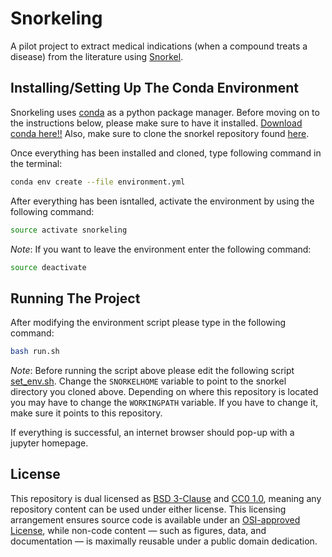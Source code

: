 # Snorkeling

A pilot project to extract medical indications (when a compound treats a disease) from the literature using [Snorkel](https://github.com/HazyResearch/snorkel).

## Installing/Setting Up The Conda Environment

Snorkeling uses [conda](http://conda.pydata.org/docs/intro.html) as a python package manager. Before moving on to the instructions below, please make sure to have it installed. [Download conda here!!](https://www.continuum.io/downloads) Also, make sure to clone the snorkel repository found [here](https://github.com/HazyResearch/snorkel).  
  
Once everything has been installed and cloned, type following command in the terminal: 

```bash
conda env create --file environment.yml
``` 

After everything has been isntalled, activate  the environment by using the following command: 

```bash
source activate snorkeling
```  

_Note_: If you want to leave the environment enter the following command:

```bash
source deactivate 
```

## Running The Project

After modifying the environment script please type in the following command: 

```bash 
bash run.sh
```  

_Note_: Before running the script above please edit the following script [set_env.sh](set_env.sh). Change the `SNORKELHOME` variable to point to the snorkel directory you cloned above. Depending on where this repository is located you may have to change the `WORKINGPATH` variable. If you have to change it, make sure it points to this repository.
  
If everything is successful, an internet browser should pop-up with a jupyter homepage.

## License

This repository is dual licensed as [BSD 3-Clause](LICENSE-BSD.md) and [CC0 1.0](LICENSE-CC0.md), meaning any repository content can be used under either license. This licensing arrangement ensures source code is available under an [OSI-approved License](https://opensource.org/licenses/alphabetical), while non-code content — such as figures, data, and documentation — is maximally reusable under a public domain dedication.
